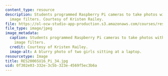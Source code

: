 ```yaml
---
content_type: resource
description: Students programmed Raspberry Pi cameras to take photos with different
  image filters. Courtesy of Kristen Railey.
file: https://ol-ocw-studio-app-production.s3.amazonaws.com/courses/res-2-006-girls-who-build-cameras-summer-2016/0f302e03332e3c5b323e4569f5ec3b6a_RES2006SU16_Pi_34.jpg
file_type: image/jpeg
image_metadata:
  caption: Students programmed Raspberry Pi cameras to take photos with different
    image filters.
  credit: Courtesy of Kristen Railey.
  image-alt: A blurry photo of two girls sitting at a laptop.
resourcetype: Image
title: RES2006SU16_Pi_34.jpg
uid: 0f302e03-332e-3c5b-323e-4569f5ec3b6a
---
```

